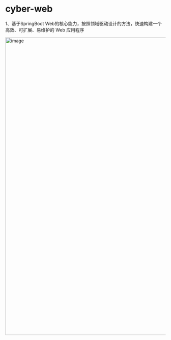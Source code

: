 # cyber-web

1、基于SpringBoot Web的核心能力，按照领域驱动设计的方法，快速构建一个高效、可扩展、易维护的 Web 应用程序

<img width="937" alt="image" src="https://user-images.githubusercontent.com/29422590/235090037-60c1066e-d544-4312-91a5-7efbcebe1136.png">
